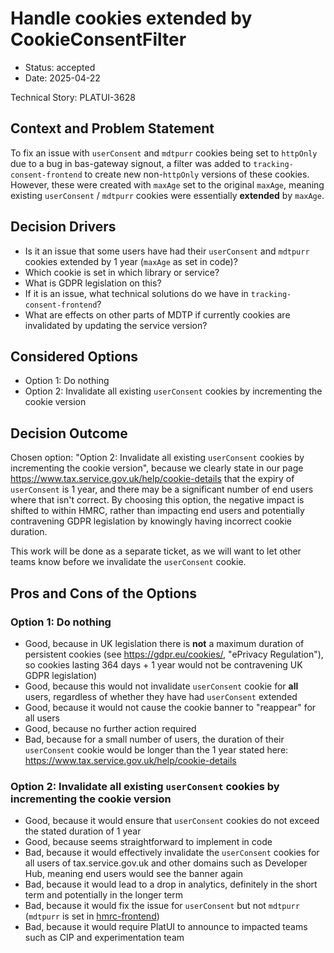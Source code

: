 # Handle cookies extended by CookieConsentFilter

* Status: accepted 
* Date: 2025-04-22

Technical Story: PLATUI-3628

## Context and Problem Statement

To fix an issue with `userConsent` and `mdtpurr` cookies being set to `httpOnly` due to a bug in bas-gateway signout, a 
filter was added to `tracking-consent-frontend` to create new non-`httpOnly` versions of these cookies. However, these were
created with `maxAge` set to the original `maxAge`, meaning existing `userConsent` / `mdtpurr` cookies were essentially **extended**
by `maxAge`.

## Decision Drivers

* Is it an issue that some users have had their `userConsent` and `mdtpurr` cookies extended by 1 year (`maxAge` as set in code)?
* Which cookie is set in which library or service?
* What is GDPR legislation on this?
* If it is an issue, what technical solutions do we have in `tracking-consent-frontend`?
* What are effects on other parts of MDTP if currently cookies are invalidated by updating the service version?

## Considered Options

* Option 1: Do nothing
* Option 2: Invalidate all existing `userConsent` cookies by incrementing the cookie version

## Decision Outcome

Chosen option: "Option 2: Invalidate all existing `userConsent` cookies by incrementing the cookie version", because we
clearly state in our page https://www.tax.service.gov.uk/help/cookie-details that the expiry of `userConsent` is 1 year,
and there may be a significant number of end users where that isn't correct. By choosing this option, the negative impact
is shifted to within HMRC, rather than impacting end users and potentially contravening GDPR legislation by knowingly having
incorrect cookie duration.

This work will be done as a separate ticket, as we will want to let other teams know before we invalidate the `userConsent`
cookie.

## Pros and Cons of the Options

### Option 1: Do nothing

* Good, because in UK legislation there is **not** a maximum duration of persistent cookies (see https://gdpr.eu/cookies/, 
  "ePrivacy Regulation"), so cookies lasting 364 days + 1 year would not be contravening UK GDPR legislation)
* Good, because this would not invalidate `userConsent` cookie for **all** users, regardless of whether they have had 
 `userConsent` extended
* Good, because it would not cause the cookie banner to "reappear" for all users
* Good, because no further action required
* Bad, because for a small number of users, the duration of their `userConsent` cookie would  be longer than the 1 year 
  stated here: https://www.tax.service.gov.uk/help/cookie-details

### Option 2: Invalidate all existing `userConsent` cookies by incrementing the cookie version

* Good, because it would ensure that `userConsent` cookies do not exceed the stated duration of 1 year
* Good, because seems straightforward to implement in code
* Bad, because it would effectively invalidate the `userConsent` cookies for all users of tax.service.gov.uk and 
  other domains such as Developer Hub, meaning end users would see the banner again
* Bad, because it would lead to a drop in analytics, definitely in the short term and potentially in the longer term
* Bad, because it would fix the issue for `userConsent` but not `mdtpurr` (`mdtpurr` is set in [hmrc-frontend](https://github.com/hmrc/hmrc-frontend/blob/main/src/components/user-research-banner/user-research-banner.js#L3))
* Bad, because it would require PlatUI to announce to impacted teams such as CIP and experimentation team

